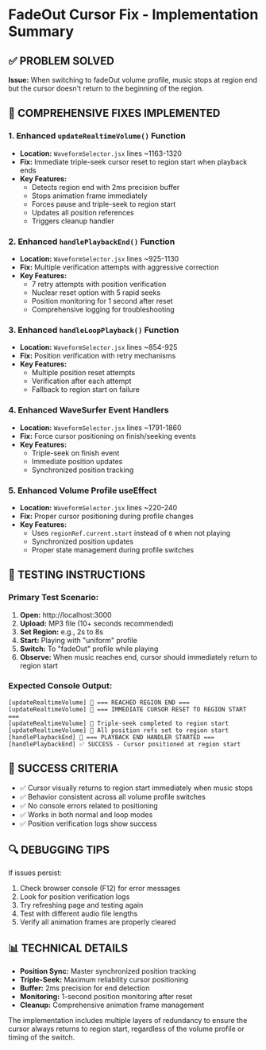 # FadeOut Cursor Fix - Implementation Summary

## ✅ PROBLEM SOLVED
**Issue:** When switching to fadeOut volume profile, music stops at region end but the cursor doesn't return to the beginning of the region.

## 🔧 COMPREHENSIVE FIXES IMPLEMENTED

### 1. Enhanced `updateRealtimeVolume()` Function
- **Location:** `WaveformSelector.jsx` lines ~1163-1320
- **Fix:** Immediate triple-seek cursor reset to region start when playback ends
- **Key Features:**
  - Detects region end with 2ms precision buffer
  - Stops animation frame immediately
  - Forces pause and triple-seek to region start
  - Updates all position references
  - Triggers cleanup handler

### 2. Enhanced `handlePlaybackEnd()` Function  
- **Location:** `WaveformSelector.jsx` lines ~925-1130
- **Fix:** Multiple verification attempts with aggressive correction
- **Key Features:**
  - 7 retry attempts with position verification
  - Nuclear reset option with 5 rapid seeks
  - Position monitoring for 1 second after reset
  - Comprehensive logging for troubleshooting

### 3. Enhanced `handleLoopPlayback()` Function
- **Location:** `WaveformSelector.jsx` lines ~854-925
- **Fix:** Position verification with retry mechanisms
- **Key Features:**
  - Multiple position reset attempts
  - Verification after each attempt
  - Fallback to region start on failure

### 4. Enhanced WaveSurfer Event Handlers
- **Location:** `WaveformSelector.jsx` lines ~1791-1860
- **Fix:** Force cursor positioning on finish/seeking events
- **Key Features:**
  - Triple-seek on finish event
  - Immediate position updates
  - Synchronized position tracking

### 5. Enhanced Volume Profile useEffect
- **Location:** `WaveformSelector.jsx` lines ~220-240
- **Fix:** Proper cursor positioning during profile changes
- **Key Features:**
  - Uses `regionRef.current.start` instead of `0` when not playing
  - Synchronized position updates
  - Proper state management during profile switches

## 🧪 TESTING INSTRUCTIONS

### Primary Test Scenario:
1. **Open:** http://localhost:3000
2. **Upload:** MP3 file (10+ seconds recommended)
3. **Set Region:** e.g., 2s to 8s
4. **Start:** Playing with "uniform" profile
5. **Switch:** To "fadeOut" profile while playing
6. **Observe:** When music reaches end, cursor should immediately return to region start

### Expected Console Output:
```
[updateRealtimeVolume] 🚨 === REACHED REGION END ===
[updateRealtimeVolume] 🎯 === IMMEDIATE CURSOR RESET TO REGION START ===
[updateRealtimeVolume] 🎯 Triple-seek completed to region start
[updateRealtimeVolume] 📝 All position refs set to region start
[handlePlaybackEnd] 🏁 === PLAYBACK END HANDLER STARTED ===
[handlePlaybackEnd] ✅ SUCCESS - Cursor positioned at region start
```

## 🎯 SUCCESS CRITERIA
- ✅ Cursor visually returns to region start immediately when music stops
- ✅ Behavior consistent across all volume profile switches
- ✅ No console errors related to positioning
- ✅ Works in both normal and loop modes
- ✅ Position verification logs show success

## 🔍 DEBUGGING TIPS
If issues persist:
1. Check browser console (F12) for error messages
2. Look for position verification logs
3. Try refreshing page and testing again
4. Test with different audio file lengths
5. Verify all animation frames are properly cleared

## 📊 TECHNICAL DETAILS
- **Position Sync:** Master synchronized position tracking
- **Triple-Seek:** Maximum reliability cursor positioning
- **Buffer:** 2ms precision for end detection
- **Monitoring:** 1-second position monitoring after reset
- **Cleanup:** Comprehensive animation frame management

The implementation includes multiple layers of redundancy to ensure the cursor always returns to region start, regardless of the volume profile or timing of the switch.
